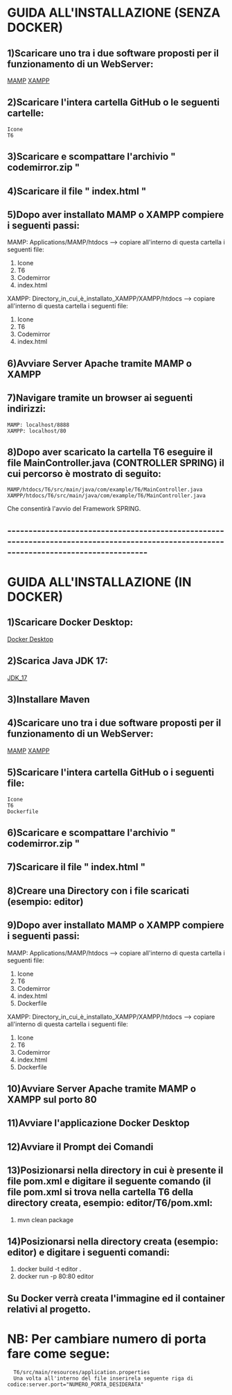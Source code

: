 # GUIDA ALL'INSTALLAZIONE (SENZA DOCKER)
## 1)Scaricare uno tra i due software proposti per il funzionamento di un WebServer:
[MAMP](https://www.mamp.info/en/downloads/)
[XAMPP](https://www.apachefriends.org/it/download.html)
## 2)Scaricare l'intera cartella GitHub o le seguenti cartelle:
    Icone
    T6
## 3)Scaricare e scompattare l'archivio " codemirror.zip "  
## 4)Scaricare il file " index.html "
## 5)Dopo aver installato MAMP o XAMPP compiere i seguenti passi:
MAMP: Applications/MAMP/htdocs --> copiare all'interno di questa cartella i seguenti file:
  1. Icone
  2. T6
  3. Codemirror
  4. index.html

XAMPP: Directory_in_cui_è_installato_XAMPP/XAMPP/htdocs --> copiare all'interno di questa cartella i seguenti file:
  1. Icone
  2. T6
  3. Codemirror
  4. index.html
 ## 6)Avviare Server Apache tramite MAMP o XAMPP
 ## 7)Navigare tramite un browser ai seguenti indirizzi:
    MAMP: localhost/8888
    XAMPP: localhost/80
## 8)Dopo aver scaricato la cartella T6 eseguire il file MainController.java (CONTROLLER SPRING) il cui percorso è mostrato di seguito:
    MAMP/htdocs/T6/src/main/java/com/example/T6/MainController.java
    XAMPP/htdocs/T6/src/main/java/com/example/T6/MainController.java
  Che consentirà l'avvio del Framework SPRING.
## ---------------------------------------------------------------------------------------------------------------------------------------  
# GUIDA ALL'INSTALLAZIONE (IN DOCKER)
## 1)Scaricare Docker Desktop:
[Docker Desktop](https://www.docker.com/products/docker-desktop/)
## 2)Scarica Java JDK 17:
[JDK_17](https://www.oracle.com/java/technologies/javase/jdk17-archive-downloads.html)
## 3)Installare Maven
## 4)Scaricare uno tra i due software proposti per il funzionamento di un WebServer:
[MAMP](https://www.mamp.info/en/downloads/)
[XAMPP](https://www.apachefriends.org/it/download.html)
## 5)Scaricare l'intera cartella GitHub o i seguenti file:
    Icone
    T6
    Dockerfile
## 6)Scaricare e scompattare l'archivio " codemirror.zip "  
## 7)Scaricare il file " index.html "
## 8)Creare una Directory con i file scaricati (esempio: editor)
## 9)Dopo aver installato MAMP o XAMPP compiere i seguenti passi:
MAMP: Applications/MAMP/htdocs --> copiare all'interno di questa cartella i seguenti file:
  1. Icone
  2. T6
  3. Codemirror
  4. index.html
  5. Dockerfile

XAMPP: Directory_in_cui_è_installato_XAMPP/XAMPP/htdocs --> copiare all'interno di questa cartella i seguenti file:
  1. Icone
  2. T6
  3. Codemirror
  4. index.html
  5. Dockerfile
## 10)Avviare Server Apache tramite MAMP o XAMPP sul porto 80
## 11)Avviare l'applicazione Docker Desktop
## 12)Avviare il Prompt dei Comandi
## 13)Posizionarsi nella directory in cui è presente il file pom.xml e digitare il seguente comando (il file pom.xml si trova nella cartella T6 della directory creata, esempio: editor/T6/pom.xml:
  1. mvn clean package
## 14)Posizionarsi nella directory creata (esempio: editor) e digitare i seguenti comandi:
  1. docker build -t editor .
  2. docker run -p 80:80 editor
## Su Docker verrà creata l'immagine ed il container relativi al progetto.
# NB: Per cambiare numero di porta fare come segue:
      T6/src/main/resources/application.properties
      Una volta all'interno del file inserirela seguente riga di codice:server.port="NUMERO_PORTA_DESIDERATA"
  
  
  
